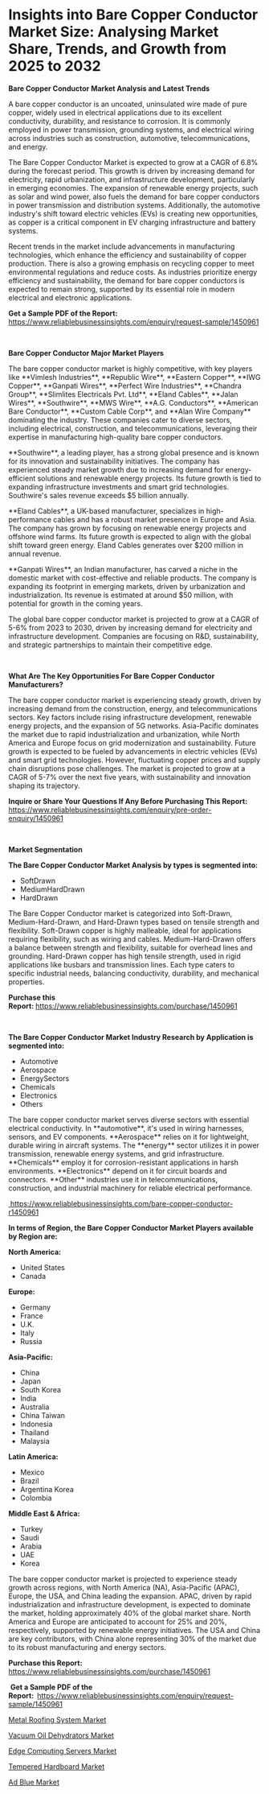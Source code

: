<p><h1>Insights into Bare Copper Conductor Market Size: Analysing Market Share, Trends, and Growth from 2025 to 2032</h1></p><p><strong>Bare Copper Conductor Market Analysis and Latest Trends</strong></p>
<p><p>A bare copper conductor is an uncoated, uninsulated wire made of pure copper, widely used in electrical applications due to its excellent conductivity, durability, and resistance to corrosion. It is commonly employed in power transmission, grounding systems, and electrical wiring across industries such as construction, automotive, telecommunications, and energy.</p><p>The Bare Copper Conductor Market is expected to grow at a CAGR of 6.8% during the forecast period. This growth is driven by increasing demand for electricity, rapid urbanization, and infrastructure development, particularly in emerging economies. The expansion of renewable energy projects, such as solar and wind power, also fuels the demand for bare copper conductors in power transmission and distribution systems. Additionally, the automotive industry's shift toward electric vehicles (EVs) is creating new opportunities, as copper is a critical component in EV charging infrastructure and battery systems.</p><p>Recent trends in the market include advancements in manufacturing technologies, which enhance the efficiency and sustainability of copper production. There is also a growing emphasis on recycling copper to meet environmental regulations and reduce costs. As industries prioritize energy efficiency and sustainability, the demand for bare copper conductors is expected to remain strong, supported by its essential role in modern electrical and electronic applications.</p></p>
<p><strong>Get a Sample PDF of the Report:&nbsp;</strong> <a href="https://www.reliablebusinessinsights.com/enquiry/request-sample/1450961?utm_campaign=1873&utm_medium=2&utm_source=Github&utm_content=ia&utm_term=25012025&utm_id=bare-copper-conductor">https://www.reliablebusinessinsights.com/enquiry/request-sample/1450961</a></p>
<p>&nbsp;</p>
<p><strong>Bare Copper Conductor Major Market Players</strong></p>
<p><p>The bare copper conductor market is highly competitive, with key players like **Vimlesh Industries**, **Republic Wire**, **Eastern Copper**, **IWG Copper**, **Ganpati Wires**, **Perfect Wire Industries**, **Chandra Group**, **Slimlites Electricals Pvt. Ltd**, **Eland Cables**, **Jalan Wires**, **Southwire**, **MWS Wire**, **A.G. Conductors**, **American Bare Conductor**, **Custom Cable Corp**, and **Alan Wire Company** dominating the industry. These companies cater to diverse sectors, including electrical, construction, and telecommunications, leveraging their expertise in manufacturing high-quality bare copper conductors.</p><p>**Southwire**, a leading player, has a strong global presence and is known for its innovation and sustainability initiatives. The company has experienced steady market growth due to increasing demand for energy-efficient solutions and renewable energy projects. Its future growth is tied to expanding infrastructure investments and smart grid technologies. Southwire's sales revenue exceeds $5 billion annually.</p><p>**Eland Cables**, a UK-based manufacturer, specializes in high-performance cables and has a robust market presence in Europe and Asia. The company has grown by focusing on renewable energy projects and offshore wind farms. Its future growth is expected to align with the global shift toward green energy. Eland Cables generates over $200 million in annual revenue.</p><p>**Ganpati Wires**, an Indian manufacturer, has carved a niche in the domestic market with cost-effective and reliable products. The company is expanding its footprint in emerging markets, driven by urbanization and industrialization. Its revenue is estimated at around $50 million, with potential for growth in the coming years.</p><p>The global bare copper conductor market is projected to grow at a CAGR of 5-6% from 2023 to 2030, driven by increasing demand for electricity and infrastructure development. Companies are focusing on R&D, sustainability, and strategic partnerships to maintain their competitive edge.</p></p>
<p>&nbsp;</p>
<p><strong>What Are The Key Opportunities For Bare Copper Conductor Manufacturers?</strong></p>
<p><p>The bare copper conductor market is experiencing steady growth, driven by increasing demand from the construction, energy, and telecommunications sectors. Key factors include rising infrastructure development, renewable energy projects, and the expansion of 5G networks. Asia-Pacific dominates the market due to rapid industrialization and urbanization, while North America and Europe focus on grid modernization and sustainability. Future growth is expected to be fueled by advancements in electric vehicles (EVs) and smart grid technologies. However, fluctuating copper prices and supply chain disruptions pose challenges. The market is projected to grow at a CAGR of 5-7% over the next five years, with sustainability and innovation shaping its trajectory.</p></p>
<p><strong>Inquire or Share Your Questions If Any Before Purchasing This Report:</strong> <a href="https://www.reliablebusinessinsights.com/enquiry/pre-order-enquiry/1450961?utm_campaign=1873&utm_medium=2&utm_source=Github&utm_content=ia&utm_term=25012025&utm_id=bare-copper-conductor">https://www.reliablebusinessinsights.com/enquiry/pre-order-enquiry/1450961</a></p>
<p>&nbsp;</p>
<p><strong>Market Segmentation</strong></p>
<p><strong>The Bare Copper Conductor Market Analysis by types is segmented into:</strong></p>
<p><ul><li>SoftDrawn</li><li>MediumHardDrawn</li><li>HardDrawn</li></ul></p>
<p><p>The Bare Copper Conductor market is categorized into Soft-Drawn, Medium-Hard-Drawn, and Hard-Drawn types based on tensile strength and flexibility. Soft-Drawn copper is highly malleable, ideal for applications requiring flexibility, such as wiring and cables. Medium-Hard-Drawn offers a balance between strength and flexibility, suitable for overhead lines and grounding. Hard-Drawn copper has high tensile strength, used in rigid applications like busbars and transmission lines. Each type caters to specific industrial needs, balancing conductivity, durability, and mechanical properties.</p></p>
<p><strong>Purchase this Report:&nbsp;</strong><a href="https://www.reliablebusinessinsights.com/purchase/1450961?utm_campaign=1873&utm_medium=2&utm_source=Github&utm_content=ia&utm_term=25012025&utm_id=bare-copper-conductor">https://www.reliablebusinessinsights.com/purchase/1450961</a></p>
<p>&nbsp;</p>
<p><strong>The Bare Copper Conductor Market Industry Research by Application is segmented into:</strong></p>
<p><ul><li>Automotive</li><li>Aerospace</li><li>EnergySectors</li><li>Chemicals</li><li>Electronics</li><li>Others</li></ul></p>
<p><p>The bare copper conductor market serves diverse sectors with essential electrical conductivity. In **automotive**, it's used in wiring harnesses, sensors, and EV components. **Aerospace** relies on it for lightweight, durable wiring in aircraft systems. The **energy** sector utilizes it in power transmission, renewable energy systems, and grid infrastructure. **Chemicals** employ it for corrosion-resistant applications in harsh environments. **Electronics** depend on it for circuit boards and connectors. **Other** industries use it in telecommunications, construction, and industrial machinery for reliable electrical performance.</p></p>
<p><a href="https://www.reliablebusinessinsights.com/bare-copper-conductor-r1450961?utm_campaign=1873&utm_medium=2&utm_source=Github&utm_content=ia&utm_term=25012025&utm_id=bare-copper-conductor">&nbsp;https://www.reliablebusinessinsights.com/bare-copper-conductor-r1450961</a></p>
<p><strong>In terms of Region, the Bare Copper Conductor Market Players available by Region are:</strong></p>
<p>
    <p> <strong> North America: </strong>
        <ul>
            <li>United States</li>
            <li>Canada</li>
        </ul>
        </p> 
    <p> <strong> Europe: </strong>
        <ul>
            <li>Germany</li>
            <li>France</li>
            <li>U.K.</li>
            <li>Italy</li>
            <li>Russia</li>
        </ul>
        </p> 
    <p> <strong> Asia-Pacific: </strong>
        <ul>
            <li>China</li>
            <li>Japan</li>
            <li>South Korea</li>
            <li>India</li>
            <li>Australia</li>
            <li>China Taiwan</li>
            <li>Indonesia</li>
            <li>Thailand</li>
            <li>Malaysia</li>
        </ul>
        </p> 
    <p> <strong> Latin America: </strong>
        <ul>
            <li>Mexico</li>
            <li>Brazil</li>
            <li>Argentina Korea</li>
            <li>Colombia</li>
        </ul>
        </p> 
    <p> <strong> Middle East & Africa: </strong>
        <ul>
            <li>Turkey</li>
            <li>Saudi</li>
            <li>Arabia</li>
            <li>UAE</li>
            <li>Korea</li>
        </ul>
    </p>
    </p>
<p><p>The bare copper conductor market is projected to experience steady growth across regions, with North America (NA), Asia-Pacific (APAC), Europe, the USA, and China leading the expansion. APAC, driven by rapid industrialization and infrastructure development, is expected to dominate the market, holding approximately 40% of the global market share. North America and Europe are anticipated to account for 25% and 20%, respectively, supported by renewable energy initiatives. The USA and China are key contributors, with China alone representing 30% of the market due to its robust manufacturing and energy sectors.</p></p>
<p><strong>Purchase this Report: </strong><a href="https://www.reliablebusinessinsights.com/purchase/1450961?utm_campaign=1873&utm_medium=2&utm_source=Github&utm_content=ia&utm_term=25012025&utm_id=bare-copper-conductor">https://www.reliablebusinessinsights.com/purchase/1450961</a></p>
<p>&nbsp;<strong>Get a Sample PDF of the Report:&nbsp;&nbsp;</strong><a href="https://www.reliablebusinessinsights.com/enquiry/request-sample/1450961?utm_campaign=1873&utm_medium=2&utm_source=Github&utm_content=ia&utm_term=25012025&utm_id=bare-copper-conductor">https://www.reliablebusinessinsights.com/enquiry/request-sample/1450961</a></p>
<p><strong></strong></p>
<p><p><a href="https://www.linkedin.com/pulse/in-depth-analysis-metal-roofing-system-market-2025-2032-ybeqc?utm_campaign=1873&utm_medium=2&utm_source=Github&utm_content=ia&utm_term=25012025&utm_id=bare-copper-conductor">Metal Roofing System Market</a></p><p><a href="https://www.linkedin.com/pulse/aligning-strategies-growth-vacuum-oil-dehydrators-market-l2igf?utm_campaign=1873&utm_medium=2&utm_source=Github&utm_content=ia&utm_term=25012025&utm_id=bare-copper-conductor">Vacuum Oil Dehydrators Market</a></p><p><a href="https://www.linkedin.com/pulse/impact-change-trends-global-edge-computing-servers-market-eagxc?utm_campaign=1873&utm_medium=2&utm_source=Github&utm_content=ia&utm_term=25012025&utm_id=bare-copper-conductor">Edge Computing Servers Market</a></p><p><a href="https://github.com/schwminh2001101/Market-Research-Report-List-1/blob/main/tempered-hardboard-market.md?utm_campaign=1873&utm_medium=2&utm_source=Github&utm_content=ia&utm_term=25012025&utm_id=bare-copper-conductor">Tempered Hardboard Market</a></p><p><a href="https://github.com/triattwood9919/Market-Research-Report-List-1/blob/main/ad-blue-market.md?utm_campaign=1873&utm_medium=2&utm_source=Github&utm_content=ia&utm_term=25012025&utm_id=bare-copper-conductor">Ad Blue Market</a></p></p>